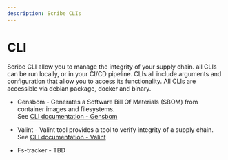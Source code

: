 ```yaml
---
description: Scribe CLIs
---
```


# CLI

Scribe CLI allow you to manage the integrity of your supply chain. all CLIs can be run locally, or in your CI/CD pipeline.
CLIs all include arguments and configuration that allow you to access its functionality.
All CLIs are accessible via debian package, docker and binary.

* Gensbom - Generates a Software Bill Of Materials (SBOM) from container images and filesystems. \
  See [CLI documentation - Gensbom](gensbom/README.md)

* Valint - Valint tool provides a tool to verify integrity of a supply chain. \
  See [CLI documentation - Valint](valint/README.md)

* Fs-tracker - TBD